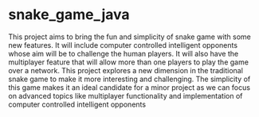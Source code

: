 # snake_game_java

This project aims to bring the fun and simplicity of snake game with some new
features. It will include computer controlled intelligent opponents whose aim will
be to challenge the human players. It will also have the multiplayer feature that
will allow more than one players to play the game over a network. This project explores a new dimension in the traditional snake game to make it
more interesting and challenging. The simplicity of this game makes it an ideal
candidate for a minor project as we can focus on advanced topics like
multiplayer functionality and implementation of computer controlled intelligent
opponents
